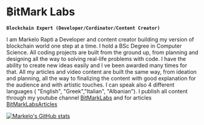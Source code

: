 # ฿itMark Labs

**`Blockchain Expert (Developer/Cordinator/Content Creator) `**

I am Markelo Rapti a Developer and content creator building my version of blockchain world one step at a time. I hold a BSc Degree in Computer Science. All coding projects are built from the ground up, from planning and designing all the way to solving real-life problems with code. I have the ability to create new ideas easily and I ve been awarded many times for that. All my articles and video content are built the same way, from ideation and planning, all the way to finalizing the content with good explanation for the audience and with artistic touches. I can speak also 4 different languages ( "English", "Greek","Italian", "Albanian"). I publish all content through my youtube channel [BitMarkLabs](https://www.youtube.com/@BitMarkLabs) and for articles [BitMarkLabsArticles](https://medium.com/@mraptis77)


[![Markelo's GitHub stats](https://github-readme-stats.vercel.app/api?username=BitMarkLabs&show_icons=true&theme=tokyonight)](https://github.com/BitMarkLabs/github-readme-stats)
